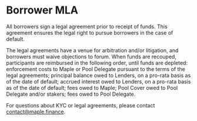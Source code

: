 # Borrower MLA

All borrowers sign a legal agreement prior to receipt of funds. This agreement ensures the legal right to pursue borrowers in the case of default.

The legal agreements have a venue for arbitration and/or litigation, and borrowers must waive objections to forum. When funds are recouped, participants are reimbursed in the following order, until funds are depleted: enforcement costs to Maple or Pool Delegate pursuant to the terms of the legal agreements; principal balance owed to Lenders, on a pro-rata basis as of the date of default; accrued interest owed to Lenders, on a pro-rata basis as of the date of default; fees owed to Maple; Pool Cover owed to Pool Delegate and/or stakers; fees owed to Pool Delegate.

For questions about KYC or legal agreements, please contact contact@maple.finance.
